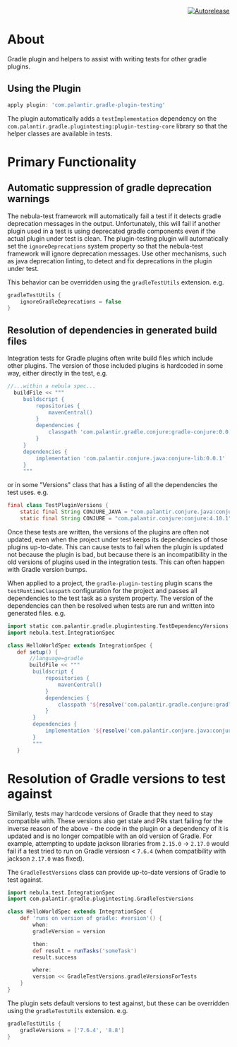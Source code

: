 <p align=right>
   <a href="https://autorelease.general.dmz.palantir.tech/palantir/gradle-plugin-testing"><img src="https://img.shields.io/badge/Perform%20an-Autorelease-success.svg" alt="Autorelease"></a>
</p>

# About

Gradle plugin and helpers to assist with writing tests for other gradle plugins.

## Using the Plugin
    
 ```groovy
apply plugin: 'com.palantir.gradle-plugin-testing'
 ```

The plugin automatically adds a `testImplementation` dependency on the `com.palantir.gradle.plugintesting:plugin-testing-core` library so that the helper classes are available in tests.

# Primary Functionality

## Automatic suppression of gradle deprecation warnings
The nebula-test framework will automatically fail a test if it detects gradle deprecation messages in the output.  Unfortunately, this will fail if another plugin used in a test is using deprecated gradle components even if the actual plugin under test is clean.  The plugin-testing plugin will automatically set the `ignoreDeprecations` system property so that the nebula-test framework will ignore deprecation messages.  Use other mechanisms, such as java deprecation linting, to detect and fix deprecations in the plugin under test.

This behavior can be overridden using the `gradleTestUtils` extension.  e.g.

```groovy
gradleTestUtils {
    ignoreGradleDeprecations = false
}
```

## Resolution of dependencies in generated build files
Integration tests for Gradle plugins often write build files which include other plugins.  The version of those included plugins is hardcoded in some way, either directly in the test, e.g.

```groovy
//...within a nebula spec...
  buildFile << """
     buildscript {
         repositories {
             mavenCentral()
         }
         dependencies {
             classpath 'com.palantir.gradle.conjure:gradle-conjure:0.0.1'
         }
     }
     dependencies {
         implementation 'com.palantir.conjure.java:conjure-lib:0.0.1'
     }
     """
```

or in some "Versions" class that has a listing of all the dependencies the test uses.  e.g. 
```java
final class TestPluginVersions {
    static final String CONJURE_JAVA = "com.palantir.conjure.java:conjure-java:5.7.1";
    static final String CONJURE = "com.palantir.conjure:conjure:4.10.1";
```

Once these tests are written, the versions of the plugins are often not updated, even when the project under test keeps its dependencies of those plugins up-to-date.  This can cause tests to fail when the plugin is updated not because the plugin is bad, but because there is an incompatibility in the old versions of plugins used in the integration tests.  This can often happen with Gradle version bumps.

When applied to a project, the `gradle-plugin-testing` plugin scans the `testRuntimeClasspath` configuration for the project and passes all dependencies to the test task as a system property.  The version of the dependencies can then be resolved when tests are run and written into generated files.  e.g.

```groovy
import static com.palantir.gradle.plugintesting.TestDependencyVersions.resolve
import nebula.test.IntegrationSpec

class HelloWorldSpec extends IntegrationSpec {
   def setup() {
       //language=gradle
       buildFile << """
        buildscript {
            repositories {
                mavenCentral()
            }
            dependencies {
                classpath '${resolve('com.palantir.gradle.conjure:gradle-conjure')}'
            }
        }
        dependencies {
            implementation '${resolve('com.palantir.conjure.java:conjure-lib')}'
        }
        """
   }
```
# Resolution of Gradle versions to test against
Similarly, tests may hardcode versions of Gradle that they need to stay compatible with. These versions also get stale and PRs start failing for the inverse reason of the above - the code in the plugin or a dependency of it is updated and is no longer compatible with an old version of Gradle. For example, attempting to update jackson libraries from `2.15.0` -> `2.17.0` would fail if a test tried to run on Gradle versiosn < `7.6.4` (when compatibility with jackson `2.17.0` was fixed).

The `GradleTestVersions` class can provide up-to-date versions of Gradle to test against.  
```groovy
import nebula.test.IntegrationSpec
import com.palantir.gradle.plugintesting.GradleTestVersions

class HelloWorldSpec extends IntegrationSpec {
    def 'runs on version of gradle: #version'() {
        when:
        gradleVersion = version

        then:
        def result = runTasks('someTask')
        result.success

        where:
        version << GradleTestVersions.gradleVersionsForTests
    }
}
```
The plugin sets default versions to test against, but these can be overridden using the `gradleTestUtils` extension.  e.g.

```groovy
gradleTestUtils {
    gradleVersions = ['7.6.4', '8.8']
}
```
